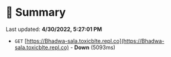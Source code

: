 # 📖 Summary
Last updated: **4/30/2022, 5:27:01 PM**

- `GET` [https://Bhadwa-sala.toxicblte.repl.co](https://Bhadwa-sala.toxicblte.repl.co) - **Down** (5093ms)

